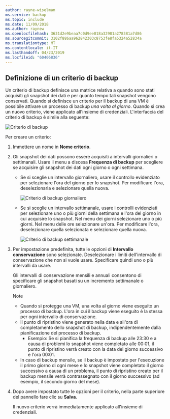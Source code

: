 ```yaml
---
author: rayne-wiselman
ms.service: backup
ms.topic: include
ms.date: 11/09/2018
ms.author: raynew
ms.openlocfilehash: 3631d2e9beaa7c0d9ee018a32981a278381a7d86
ms.sourcegitcommit: 3102f886aa962842303c8753fe8fa5324a52834a
ms.translationtype: MT
ms.contentlocale: it-IT
ms.lasthandoff: 04/23/2019
ms.locfileid: "60406836"
---
```

## <a name="defining-a-backup-policy"></a>Definizione di un criterio di backup
Un criterio di backup definisce una matrice relativa a quando sono stati acquisiti gli snapshot dei dati e per quanto tempo tali snapshot vengono conservati. Quando si definisce un criterio per il backup di una VM è possibile attivare un processo di backup *una volta al giorno*. Quando si crea un nuovo criterio, viene applicato all'insieme di credenziali. L'interfaccia del criterio di backup è simile alla seguente:

![Criterio di backup](./media/backup-create-policy-for-vms/backup-policy.png)

Per creare un criterio:

1. Immettere un nome in **Nome criterio**.
2. Gli snapshot dei dati possono essere acquisiti a intervalli giornalieri o settimanali. Usare il menu a discesa **Frequenza di backup** per scegliere se acquisire gli snapshot dei dati ogni giorno o ogni settimana.

   * Se si sceglie un intervallo giornaliero, usare il controllo evidenziato per selezionare l'ora del giorno per lo snapshot. Per modificare l'ora, deselezionarla e selezionare quella nuova.

     ![Criterio di backup giornaliero](./media/backup-create-policy-for-vms/backup-policy-daily.png) <br/>
   * Se si sceglie un intervallo settimanale, usare i controlli evidenziati per selezionare uno o più giorni della settimana e l'ora del giorno in cui acquisire lo snapshot. Nel menu dei giorni selezionare uno o più giorni. Nel menu delle ore selezionare un'ora. Per modificare l'ora, deselezionare quella selezionata e selezionare quella nuova.

     ![Criterio di backup settimanale](./media/backup-create-policy-for-vms/backup-policy-weekly.png)
3. Per impostazione predefinita, tutte le opzioni di **Intervallo conservazione** sono selezionate. Deselezionare i limiti dell'intervallo di conservazione che non si vuole usare. Specificare quindi uno o più intervalli da usare.

    Gli intervalli di conservazione mensili e annuali consentono di specificare gli snapshot basati su un incremento settimanale o giornaliero.

   > [!NOTE]
   > 
   > - Quando si protegge una VM, una volta al giorno viene eseguito un processo di backup. L'ora in cui il backup viene eseguito è la stessa per ogni intervallo di conservazione.
   > - Il punto di ripristino viene generato nella data e all'ora di completamento dello snapshot di backup, indipendentemente dalla pianificazione del processo di backup.
   >   - Esempio: Se si pianifica la frequenza di backup alle 23:30 e a causa di problemi lo snapshot viene completato alle 00:01, il punto di ripristino verrà creato con la data del giorno successivo e l'ora 00:01.
   > - In caso di backup mensile, se il backup è impostato per l'esecuzione il primo giorno di ogni mese e lo snapshot viene completato il giorno successivo a causa di un problema, il punto di ripristino creato per il backup mensile verrà contrassegnato con il giorno successivo (ad esempio, il secondo giorno del mese).


4. Dopo avere impostato tutte le opzioni per il criterio, nella parte superiore del pannello fare clic su **Salva**.

    Il nuovo criterio verrà immediatamente applicato all'insieme di credenziali.
